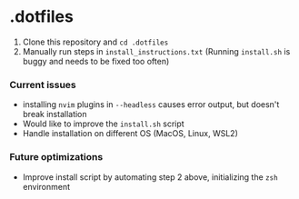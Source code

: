 # .dotfiles

1. Clone this repository and `cd .dotfiles`
2. Manually run steps in `install_instructions.txt`
  (Running `install.sh` is buggy and needs to be fixed too often)

### Current issues

- installing `nvim` plugins in `--headless` causes error output, but doesn't break installation
- Would like to improve the `install.sh` script
- Handle installation on different OS (MacOS, Linux, WSL2)

### Future optimizations

- Improve install script by automating step 2 above, initializing the `zsh` environment
